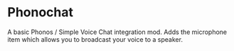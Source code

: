 # Phonochat
A basic Phonos / Simple Voice Chat integration mod. Adds the microphone item which allows you to broadcast your voice to a speaker.
